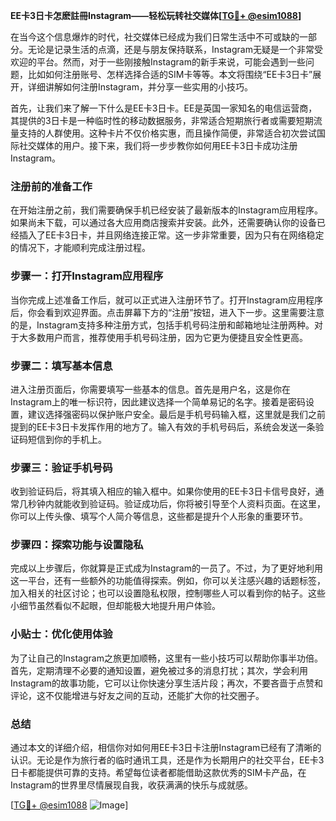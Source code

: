 **EE卡3日卡怎麽註冊Instagram——轻松玩转社交媒体[[TG💪+ @esim1088](https://t.me/s/esim1088)]**

在当今这个信息爆炸的时代，社交媒体已经成为我们日常生活中不可或缺的一部分。无论是记录生活的点滴，还是与朋友保持联系，Instagram无疑是一个非常受欢迎的平台。然而，对于一些刚接触Instagram的新手来说，可能会遇到一些问题，比如如何注册账号、怎样选择合适的SIM卡等等。本文将围绕“EE卡3日卡”展开，详细讲解如何注册Instagram，并分享一些实用的小技巧。

首先，让我们来了解一下什么是EE卡3日卡。EE是英国一家知名的电信运营商，其提供的3日卡是一种临时性的移动数据服务，非常适合短期旅行者或需要短期流量支持的人群使用。这种卡片不仅价格实惠，而且操作简便，非常适合初次尝试国际社交媒体的用户。接下来，我们将一步步教你如何用EE卡3日卡成功注册Instagram。

### 注册前的准备工作

在开始注册之前，我们需要确保手机已经安装了最新版本的Instagram应用程序。如果尚未下载，可以通过各大应用商店搜索并安装。此外，还需要确认你的设备已经插入了EE卡3日卡，并且网络连接正常。这一步非常重要，因为只有在网络稳定的情况下，才能顺利完成注册过程。

### 步骤一：打开Instagram应用程序

当你完成上述准备工作后，就可以正式进入注册环节了。打开Instagram应用程序后，你会看到欢迎界面。点击屏幕下方的“注册”按钮，进入下一步。这里需要注意的是，Instagram支持多种注册方式，包括手机号码注册和邮箱地址注册两种。对于大多数用户而言，推荐使用手机号码注册，因为它更为便捷且安全性更高。

### 步骤二：填写基本信息

进入注册页面后，你需要填写一些基本的信息。首先是用户名，这是你在Instagram上的唯一标识符，因此建议选择一个简单易记的名字。接着是密码设置，建议选择强密码以保护账户安全。最后是手机号码输入框，这里就是我们之前提到的EE卡3日卡发挥作用的地方了。输入有效的手机号码后，系统会发送一条验证码短信到你的手机上。

### 步骤三：验证手机号码

收到验证码后，将其填入相应的输入框中。如果你使用的EE卡3日卡信号良好，通常几秒钟内就能收到验证码。验证成功后，你将被引导至个人资料页面。在这里，你可以上传头像、填写个人简介等信息，这些都是提升个人形象的重要环节。

### 步骤四：探索功能与设置隐私

完成以上步骤后，你就算是正式成为Instagram的一员了。不过，为了更好地利用这一平台，还有一些额外的功能值得探索。例如，你可以关注感兴趣的话题标签，加入相关的社区讨论；也可以设置隐私权限，控制哪些人可以看到你的帖子。这些小细节虽然看似不起眼，但却能极大地提升用户体验。

### 小贴士：优化使用体验

为了让自己的Instagram之旅更加顺畅，这里有一些小技巧可以帮助你事半功倍。首先，定期清理不必要的通知设置，避免被过多的消息打扰；其次，学会利用Instagram的故事功能，它可以让你快速分享生活片段；再次，不要吝啬于点赞和评论，这不仅能增进与好友之间的互动，还能扩大你的社交圈子。

### 总结

通过本文的详细介绍，相信你对如何用EE卡3日卡注册Instagram已经有了清晰的认识。无论是作为旅行者的临时通讯工具，还是作为长期用户的社交平台，EE卡3日卡都能提供可靠的支持。希望每位读者都能借助这款优秀的SIM卡产品，在Instagram的世界里尽情展现自我，收获满满的快乐与成就感。

[[TG💪+ @esim1088](https://t.me/s/esim1088) ![Image](https://i.postimg.cc/4NQfJmqS/Snipaste-2025-05-13-00-14-12.png)]